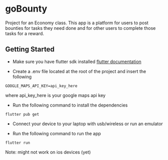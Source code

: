 # goBounty

Project for an Economy class.
This app is a platform for users to post bounties for tasks they need done and for other users to complete those tasks for a reward.

## Getting Started

- Make sure you have flutter sdk installed
[flutter documentation](https://flutter-ko.dev/get-started/install)

- Create a .env file located at the root of the project and insert the following
```
GOOGLE_MAPS_API_KEY=api_key_here
```
where api_key_here is your google maps api key

- Run the following command to install the dependencies
```
flutter pub get
```

- Connect your device to your laptop with usb/wireless or run an emulator

- Run the following command to run the app
```
flutter run
```

Note: might not work on ios devices (yet)
